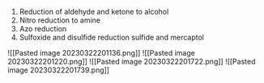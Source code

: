 1. Reduction of aldehyde and ketone to alcohol
2. Nitro reduction to amine
3. Azo reduction
4. Sulfoxide and disulfide reduction ​sulfide and mercaptol

![[Pasted image 20230322201136.png]]
![[Pasted image 20230322201220.png]]
![[Pasted image 20230322201722.png]]
![[Pasted image 20230322201739.png]]
